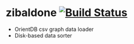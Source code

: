 # zibaldone [![Build Status](https://travis-ci.com/dritter-sap/zibaldone.svg?branch=master)](https://travis-ci.com/dritter-sap/zibaldone)

- OrientDB csv graph data loader
- Disk-based data sorter
